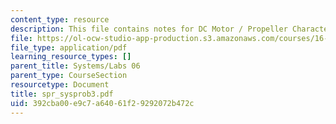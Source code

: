 ```yaml
---
content_type: resource
description: This file contains notes for DC Motor / Propeller Characterization.
file: https://ol-ocw-studio-app-production.s3.amazonaws.com/courses/16-01-unified-engineering-i-ii-iii-iv-fall-2005-spring-2006/392cba00e9c7a64061f29292072b472c_spr_sysprob3.pdf
file_type: application/pdf
learning_resource_types: []
parent_title: Systems/Labs 06
parent_type: CourseSection
resourcetype: Document
title: spr_sysprob3.pdf
uid: 392cba00-e9c7-a640-61f2-9292072b472c
---
```

